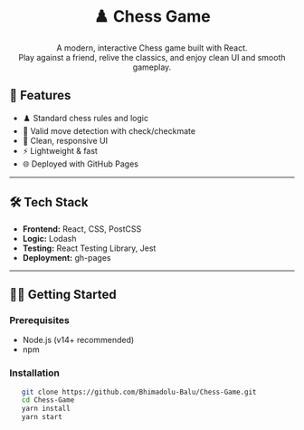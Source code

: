 <h1 align="center">♟️ Chess Game</h1>
<p align="center">
  A modern, interactive Chess game built with React. <br />
  Play against a friend, relive the classics, and enjoy clean UI and smooth gameplay.
</p>


## 🚀 Features

- ♟️ Standard chess rules and logic
- 🧠 Valid move detection with check/checkmate
- 🎨 Clean, responsive UI
- ⚡ Lightweight & fast
- 🌐 Deployed with GitHub Pages

---

## 🛠️ Tech Stack

- **Frontend:** React, CSS, PostCSS
- **Logic:** Lodash
- **Testing:** React Testing Library, Jest
- **Deployment:** gh-pages

---

## 🧑‍💻 Getting Started

### Prerequisites

- Node.js (v14+ recommended)
- npm

### Installation 
```bash
   git clone https://github.com/Bhimadolu-Balu/Chess-Game.git
   cd Chess-Game
   yarn install
   yarn start
